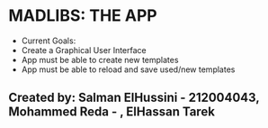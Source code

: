 <h1> MADLIBS: THE APP </h1>

<ul>
<li> Current Goals: </li>
<li> Create a Graphical User Interface </li>
<li> App must be able to create new templates </li>
<li> App must be able to reload and save used/new templates </li>
</ul>

**Created by:**	Salman ElHussini - 212004043, Mohammed Reda -  , ElHassan Tarek
- 

